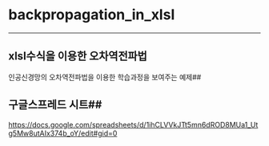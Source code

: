 # backpropagation_in_xlsl
___
## xlsl수식을 이용한 오차역전파법 ##
인공신경망의 오차역전파법을 이용한 학습과정을 보여주는 예제##

## 구글스프레드 시트##
https://docs.google.com/spreadsheets/d/1ihCLVVkJTt5mn6dROD8MUa1_Utg5Mw8utAIx374b_oY/edit#gid=0

